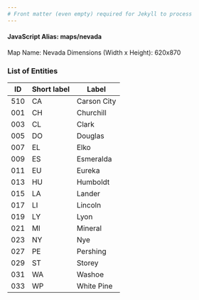 ```yaml
---
# Front matter (even empty) required for Jekyll to process
---
```


#### JavaScript Alias: maps/nevada

Map Name: Nevada
Dimensions (Width x Height): 620x870





### List of Entities

ID | Short label | Label
---|---|---|
510|CA|Carson City
001|CH|Churchill
003|CL|Clark
005|DO|Douglas
007|EL|Elko
009|ES|Esmeralda
011|EU|Eureka
013|HU|Humboldt
015|LA|Lander
017|LI|Lincoln
019|LY|Lyon
021|MI|Mineral
023|NY|Nye
027|PE|Pershing
029|ST|Storey
031|WA|Washoe
033|WP|White Pine

